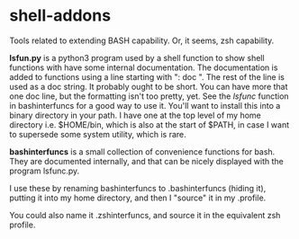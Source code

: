 # shell-addons
Tools related to extending BASH capability. Or, it seems, zsh capability.

**lsfun.py** is a python3 program used by a shell function to show shell functions with have
some internal documentation. The documentation is added to functions using a line starting with ": doc ".
The rest of the line is used as a doc string. It probably ought to be short. You can have more that one
doc line, but the formatting isn't too pretty, yet. See the *lsfunc* function
in bashinterfuncs for a good way to use it. You'll want to install this into a binary directory in your path.
I have one at the top level of my home directory i.e. $HOME/bin, which is also at the start of $PATH, in case
I want to supersede some system utility, which is rare.

**bashinterfuncs** is a small collection of convenience functions for bash. They are documented internally,
and that can be nicely displayed with the program lsfunc.py. 

I use these by renaming bashinterfuncs to .bashinterfuncs (hiding it), putting it into my home directory,
and then I "source" it in my .profile.

You could also name it .zshinterfuncs, and source it in the equivalent zsh profile.


